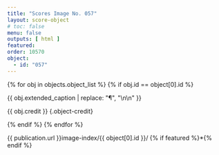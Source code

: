 ```yaml
---
title: "Scores Image No. 057"
layout: score-object
# toc: false
menu: false
outputs: [ html ]
featured: 
order: 10570
object:
  - id: "057"
---
```


{% for obj in objects.object_list %}
{% if obj.id == object[0].id %}

{{ obj.extended_caption | replace: "¶", "\n\n" }}

{{ obj.credit }} {.object-credit}

{% endif %}
{% endfor %}

<div class="object-credit object-url is-print-only">

{{ publication.url }}image-index/{{ object[0].id }}/ {% if featured %}*{% endif %}

</div>
